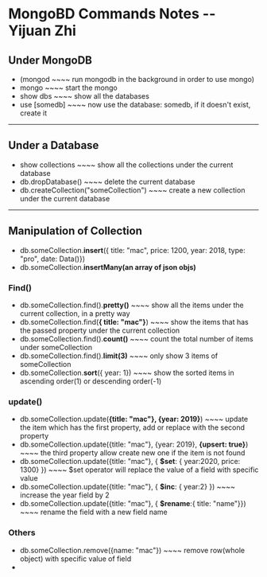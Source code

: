 # MongoBD Commands Notes -- Yijuan Zhi

## Under MongoDB
- (mongod  ~~~~ run mongodb in the background in order to use mongo)
- mongo  ~~~~ start the mongo
- show dbs  ~~~~ show all the databases
- use [somedb]  ~~~~ now use the database: somedb, if it doesn't exist, create it
***

## Under a Database
- show collections  ~~~~ show all the collections under the current database
- db.dropDatabase()  ~~~~ delete the current database
- db.createCollection("someCollection") ~~~~ create a new collection under the current database
***

## Manipulation of Collection
- db.someCollection.**insert**({ title: "mac", price: 1200, year: 2018, type: "pro", date: Data()})
- db.someCollection.**insertMany(an array of json objs)**

### Find()
- db.someCollection.find().**pretty()**  ~~~~ show all the items under the current collection, in a pretty way
- db.someCollection.find(**{ title: "mac"}**)  ~~~~ show the items that has the passed property under the current collection
- db.someCollection.find().**count()**  ~~~~ count the total number of items under someCollection
- db.someCollection.find().**limit(3)**  ~~~~ only show 3 items of someCollection
- db.someCollection.**sort**({ year: 1})  ~~~~ show the sorted items in ascending order(1) or descending order(-1)

### update()
- db.someCollection.update(**{title: "mac"}, {year: 2019}**)  ~~~~ update the item which has the first property, add or replace with the second property
- db.someCollection.update({title: "mac"}, {year: 2019}, **{upsert: true}**)  ~~~~ the third property allow create new one if the item is not found
- db.someCollection.update({title: "mac"}, { **$set**: { year:2020, price: 1300} })  ~~~~ $set operator will replace the value of a field with specific value
- db.someCollection.update({title: "mac"}, { **$inc**: { year:2} })  ~~~~  increase the year field by 2
- db.someCollection.update({title: "mac"}, { **$rename**:{ title: "name"}})  ~~~~ rename the field with a new field name

### Others
- db.someCollection.remove({name: "mac"})  ~~~~ remove row(whole object) with specific value of field
- 